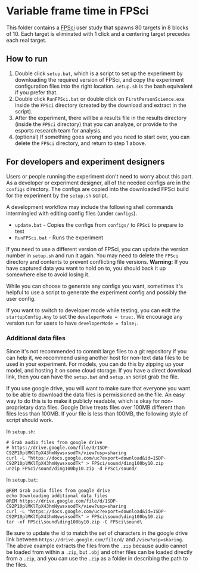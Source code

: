 # Variable frame time in FPSci

This folder contains a [FPSci](github.com/NVLabs/FPSci) user study that spawns 80 targets in 8 blocks of 10. 
Each target is eliminated with 1 click and a centering target precedes each real target.

## How to run

1. Double click `setup.bat`, which is a script to set up the experiment by downloading the required version of FPSci, and copy the experiment configuration files into the right location. `setup.sh` is the bash equivalent if you prefer that.
2. Double click `RunFPSci.bat` or double click on `FirstPersonScience.exe` inside the `FPSci` directory (created by the download and extract in the script).
3. After the experiment, there will be a results file in the results directory (inside the `FPSci` directory) that you can analyze, or provide to the esports research team for analysis.
4. (optional) If something goes wrong and you need to start over, you can delete the `FPSci` directory, and return to step 1 above.

## For developers and experiment designers

Users or people running the experiment don't need to worry about this part. As a developer or experiment designer, all of the needed configs are in the `configs` directory. The configs are copied into the downloaded FPSci build for the experiment by the `setup.sh` script.

A development workflow may include the following shell commands intermingled with editing config files (under `configs`).

* `update.bat` - Copies the configs from `configs/` to `FPSci` to prepare to test
* `RunFPSci.bat` - Runs the experiment

If you need to use a different version of FPSci, you can update the version number in `setup.sh` and run it again. You may need to delete the `FPSci` directory and contents to prevent conflicting file versions. **Warning:** If you have captured data you want to hold on to, you should back it up somewhere else to avoid losing it.

While you can choose to generate any configs you want, sometimes it's helpful to use a script to generate the experiment config and possibly the user config.

If you want to switch to developer mode while testing, you can edit the `startupConfig.Any` to set the `developerMode = true;`. We encourage any version run for users to have `developerMode = false;`.

### Additional data files

Since it's not recommended to commit large files to a git repository if you can help it, we recommend using another host for non-text data files to be used in your experiment. For models, you can do this by zipping up your model, and hosting it on some cloud storage. If you have a direct download link, then you can have the `setup.bat` and `setup.sh` script grab the file.

If you use google drive, you will want to make sure that everyone you want to be able to download the data files is permissioned on the file. An easy way to do this is to make it publicly readable, which is okay for non-proprietary data files. Google Drive treats files over 100MB different than files less than 100MB. If your file is less than 100MB, the following style of script should work.

In `setup.sh`:

```
# Grab audio files from google drive
# https://drive.google.com/file/d/1SDP-C92P10plMKlTpX43hmNywsxsodTk/view?usp=sharing
curl -L "https://docs.google.com/uc?export=download&id=1SDP-C92P10plMKlTpX43hmNywsxsodTk" > FPSci/sound/ding100by10.zip
unzip FPSci/sound/ding100by10.zip -d FPSci/sound/
```

In `setup.bat`:

```
@REM Grab audio files from google drive
echo Downloading additional data files
@REM https://drive.google.com/file/d/1SDP-C92P10plMKlTpX43hmNywsxsodTk/view?usp=sharing
curl -L "https://docs.google.com/uc?export=download&id=1SDP-C92P10plMKlTpX43hmNywsxsodTk" > FPSci\sound\ding100by10.zip
tar -xf FPSci\sound\ding100by10.zip -C FPSci\sound\
```

Be sure to update the id to match the set of characters in the google drive link between `https://drive.google.com/file/d/` and `/view?usp=sharing`. The above example extracts the files from the `.zip` because audio cannot be loaded from within a `.zip`, but `.obj` and other files can be loaded directly from a `.zip`, and you can use the `.zip` as a folder in describing the path to the files.
